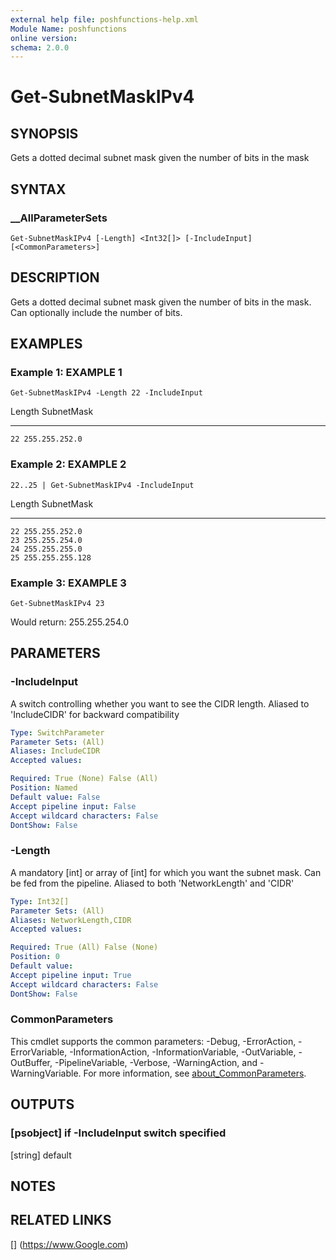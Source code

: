 ```yaml
---
external help file: poshfunctions-help.xml
Module Name: poshfunctions
online version: 
schema: 2.0.0
---
```


# Get-SubnetMaskIPv4

## SYNOPSIS

Gets a dotted decimal subnet mask given the number of bits in the mask

## SYNTAX

### __AllParameterSets

```
Get-SubnetMaskIPv4 [-Length] <Int32[]> [-IncludeInput] [<CommonParameters>]
```

## DESCRIPTION

Gets a dotted decimal subnet mask given the number of bits in the mask.
Can optionally include the number of bits.


## EXAMPLES

### Example 1: EXAMPLE 1

```
Get-SubnetMaskIPv4 -Length 22 -IncludeInput
```

Length SubnetMask
------ ----------
    22 255.255.252.0





### Example 2: EXAMPLE 2

```
22..25 | Get-SubnetMaskIPv4 -IncludeInput
```

Length SubnetMask
------ ----------
    22 255.255.252.0
    23 255.255.254.0
    24 255.255.255.0
    25 255.255.255.128





### Example 3: EXAMPLE 3

```
Get-SubnetMaskIPv4 23
```

Would return:
255.255.254.0






## PARAMETERS

### -IncludeInput

A switch controlling whether you want to see the CIDR length.
Aliased to 'IncludeCIDR' for backward compatibility

```yaml
Type: SwitchParameter
Parameter Sets: (All)
Aliases: IncludeCIDR
Accepted values: 

Required: True (None) False (All)
Position: Named
Default value: False
Accept pipeline input: False
Accept wildcard characters: False
DontShow: False
```

### -Length

A mandatory [int] or array of [int] for which you want the subnet mask.
Can be fed from the pipeline.
Aliased to both 'NetworkLength' and 'CIDR'

```yaml
Type: Int32[]
Parameter Sets: (All)
Aliases: NetworkLength,CIDR
Accepted values: 

Required: True (All) False (None)
Position: 0
Default value: 
Accept pipeline input: True
Accept wildcard characters: False
DontShow: False
```


### CommonParameters

This cmdlet supports the common parameters: -Debug, -ErrorAction, -ErrorVariable, -InformationAction, -InformationVariable, -OutVariable, -OutBuffer, -PipelineVariable, -Verbose, -WarningAction, and -WarningVariable. For more information, see [about_CommonParameters](http://go.microsoft.com/fwlink/?LinkID=113216).

## OUTPUTS

### [psobject]  if -IncludeInput switch specified
[string]    default



## NOTES



## RELATED LINKS

[] (https://www.Google.com)


